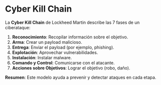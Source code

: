 # Cyber Kill Chain

La **Cyber Kill Chain** de Lockheed Martin describe las 7 fases de un ciberataque:
1. **Reconocimiento**: Recopilar información sobre el objetivo.
2. **Arma**: Crear un payload malicioso.
3. **Entrega**: Enviar el payload (por ejemplo, phishing).
4. **Explotación**: Aprovechar vulnerabilidades.
5. **Instalación**: Instalar malware.
6. **Comando y Control**: Comunicarse con el atacante.
7. **Acciones sobre Objetivos**: Lograr el objetivo (robo, daño).

**Resumen**: Este modelo ayuda a prevenir y detectar ataques en cada etapa.

